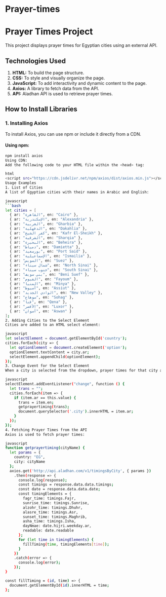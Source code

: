 # Prayer-times
# Prayer Times Project

This project displays prayer times for Egyptian cities using an external API.

## Technologies Used

1. **HTML:** To build the page structure.
2. **CSS:** To style and visually organize the page.
3. **JavaScript:** To add interactivity and dynamic content to the page.
4. **Axios:** A library to fetch data from the API.
5. **API:** Aladhan API is used to retrieve prayer times.

## How to Install Libraries

### 1. Installing Axios
To install Axios, you can use npm or include it directly from a CDN.

#### Using npm:
```bash
npm install axios
Using CDN:
Add the following code to your HTML file within the <head> tag:

html
<script src="https://cdn.jsdelivr.net/npm/axios/dist/axios.min.js"></script>
Usage Examples
1. List of Cities
A list of Egyptian cities with their names in Arabic and English:

javascript
```bash
let cities = [
  { ar: "القاهرة", en: "Cairo" },
  { ar: "الإسكندرية", en: "Alexandria" },
  { ar: "الغربية", en: "Gharbia" },
  { ar: "الدقهلية", en: "Dakahlia" },
  { ar: "كفر الشيخ", en: "Kafr El-Sheikh" },
  { ar: "الشرقية", en: "Sharqia" },
  { ar: "البحيرة", en: "Beheira" },
  { ar: "دمياط", en: "Damietta" },
  { ar: "بورسعيد", en: "Port Said" },
  { ar: "الإسماعيلية", en: "Ismailia" },
  { ar: "السويس", en: "Suez" },
  { ar: "شمال سيناء", en: "North Sinai" },
  { ar: "جنوب سيناء", en: "South Sinai" },
  { ar: "بني سويف", en: "Beni Suef" },
  { ar: "الفيوم", en: "Fayoum" },
  { ar: "المنيا", en: "Minya" },
  { ar: "أسيوط", en: "Assiut" },
  { ar: "الوادي الجديد", en: "New Valley" },
  { ar: "سوهاج", en: "Sohag" },
  { ar: "قنا", en: "Qena" },
  { ar: "الأقصر", en: "Luxor" },
  { ar: "أسوان", en: "Aswan" }
];
2. Adding Cities to the Select Element
Cities are added to an HTML select element:

javascript
let selectElement = document.getElementById('country');
cities.forEach(city => {
  let optionElement = document.createElement('option');
  optionElement.textContent = city.ar;
  selectElement.appendChild(optionElement);
});
3. Change Event for the Select Element
When a city is selected from the dropdown, prayer times for that city are fetched:

javascript
selectElement.addEventListener("change", function () {
  let trans = "";
  cities.forEach(item => {
    if (item.ar == this.value) {
      trans = item.en;
      getprayertiming(trans);
      document.querySelector('.city').innerHTML = item.ar;
    }
  });
});
4. Fetching Prayer Times from the API
Axios is used to fetch prayer times:

javascript
function getprayertiming(cityName) {
  let params = {
    country: "EG",
    city: cityName
  };
  axios.get('http://api.aladhan.com/v1/timingsByCity', { params })
    .then(response => {
      console.log(response);
      const timings = response.data.data.timings;
      const date = response.data.data.date;
      const timingElements = {
        fagr_time: timings.Fajr,
        sunrise_time: timings.Sunrise,
        alzohr_time: timings.Dhuhr,
        alasre_time: timings.Asr,
        sunset_time: timings.Maghrib,
        asha_time: timings.Isha,
        dayNmae: date.hijri.weekday.ar,
        readable: date.readable
      };
      for (let time in timingElements) {
        fillTiming(time, timingElements[time]);
      }
    })
    .catch(error => {
      console.log(error);
    });
}

const fillTiming = (id, time) => {
  document.getElementById(id).innerHTML = time;
};
